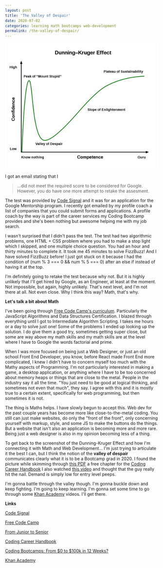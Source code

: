```yaml
---
layout: post
title: 'The Valley of Despair'
date: 2020-07-02
categories: learning math bootcamps web-development 
permalink: /the-valley-of-despair/
---
```


<img src="../images/the-valley.png" alt="Dunning Kruger Effect Curve" />

I got an email stating that I
> ...did not meet the required score to be considered for Google. However, you do have one more attempt to retake the assesment. 

The test was provided by [Code Signal](https://app.codesignal.com/) and it was for an application for the Google Mentorship program. I recently got emailed by my profile coach a list of companies that you could submit forms and applications. A profile coach by the way is part of the career services my Coding Bootcamp provides and she's been nothing but awesome helping me with my job search.

I wasn't surprised that I didn't pass the test. The test had two algorithmic problems, one HTML + CSS problem where you had to make a stop light which I skipped, and one multiple choice question. You had an hour and thirty minutes to complete it. It took me 45 minutes to solve FizzBuzz! And I have solved FizzBuzz before! I just got stuck on it because I had the condition of (num % 3 === 0 && num % 5 === 0) after an else if instead of having it at the top. 

I'm definitely going to retake the test because why not. But it is highly unlikely that I'll get hired by Google, as an Engineer, at least at the moment. Not impossible, but again, highly unlikely. That's next level, and I'm not there at all. Not even close. Why I think this way? Math, that's why.

**Let's talk a bit about Math**

I've been going through [Free Code Camp's curriculum](https://www.freecodecamp.org/learn). Particularly the JavaScript Algorithms and Data Structures Certification. I blazed through everything until I got to Intermediate Algorithm Scripting. I takes me hours or a day to solve just one! Some of the problems I ended up looking up the solution. I do give them a good try, sometimes getting super close, but some are way above my math skills and my math skills are at the level where I have to Google the words factorial and prime. 

When I was more focused on being just a Web Designer, or just an old school Front End Developer, you know, before React made Front End more complicated, I knew I didn't have to concern myself too much with the Mathy aspects of Programming. I'm not particularly interested in making a game, a desktop application, or anything where I have to be too concerned about memory heaps or things that are close to the metal. People in the industry say it all the time. "You just need to be good at logical thinking, and sometimes not even that much", they say. I agree with this and it is mostly true to a certain extent, specifically for web programming, but then sometimes it is not. 

The thing is Maths helps. I have slowly begun to accept this. Web dev for the past couple years has become more like close-to-the-metal coding. You still can just make websites, do only the "front of the front", only concerning yourself with markup, style, and some JS to make the buttons do the things. But a website that isn't also an application is becoming more and more rare. Being just a web designer is also in my opinion becoming less of a thing.

To get back to the screenshot of the Dunning-Kruger Effect and how I'm connecting it with Math and Web Development... I'm just trying to articulate it the best I can, but I think the notion of the **valley of despair** communicates clearly what it is to be a Bootcamp grad in 2020. I found the picture while skimming through [this PDF](https://www.learninpublic.org/v1-careers-junior-to-senior.pdf) a free chapter for the [Coding Career Handbook](https://www.learninpublic.org/) I also watched [this video](https://www.youtube.com/watch?v=b73tkQuASxQ&t=318s) and thought that the guy really hit the nail. Demand is simply low for entry level peeps.

I'm gonna battle through the valley though. I'm gonna buckle down and keep fighting. I'm going to keep learning. I'm gonna set some time to go through some [Khan Academy](https://www.khanacademy.org/math) videos. I'll get there.

**Links**

[Code Signal](https://app.codesignal.com/)

[Free Code Camp](https://www.freecodecamp.org/learn)

[From Junior to Senior](https://www.learninpublic.org/v1-careers-junior-to-senior.pdf)

[Coding Career Handbook](https://www.learninpublic.org/)

[Coding Bootcamps: From $0 to $100k in 12 Weeks?](https://www.youtube.com/watch?v=b73tkQuASxQ&t=318s)

[Khan Academy](https://www.khanacademy.org/math)

  


  